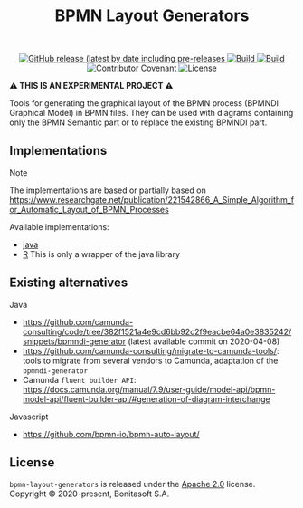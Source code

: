 <h1 align="center">BPMN Layout Generators</h1> <br>
<p align="center">
    <p align="center">
        <a href="https://github.com/process-analytics/bpmn-layout-generators/releases">
            <img alt="GitHub release (latest by date including pre-releases" src="https://img.shields.io/github/v/release/process-analytics/bpmn-layout-generators?color=orange&include_prereleases"> 
        </a> 
        <a href="https://travis-ci.com/process-analytics/bpmn-layout-generators">
            <img alt="Build" src="https://travis-ci.com/process-analytics/bpmn-layout-generators.svg?branch=master"> 
        </a>
        <a href="https://github.com/process-analytics/bpmn-layout-generators/actions/workflows/build-java.yml">
          <img alt="Build" src="https://github.com/process-analytics/bpmn-layout-generators/workflows/Build%20Java/badge.svg"> 
        </a>
        <br>
        <!-- no CONTRIBUTING guide available for now
        <a href="CONTRIBUTING.md">
            <img alt="PRs Welcome" src="https://img.shields.io/badge/PRs-welcome-ff69b4.svg?style=flat-square"> 
        </a> 
        -->
        <a href="https://github.com/process-analytics/.github/blob/main/CODE_OF_CONDUCT.md">
            <img alt="Contributor Covenant" src="https://img.shields.io/badge/Contributor%20Covenant-v2.0%20adopted-ff69b4.svg"> 
        </a> 
        <a href="LICENSE">
            <img alt="License" src="https://img.shields.io/github/license/process-analytics/bpmn-layout-generators?color=blue"> 
        </a> 
    </p>
</p>

**:warning: THIS IS AN EXPERIMENTAL PROJECT :warning:**

Tools for generating the graphical layout of the BPMN process (BPMNDI Graphical Model) in BPMN files.
They can be used with diagrams containing only the BPMN Semantic part or to replace the existing BPMNDI part.



## Implementations

> [!NOTE]
> The implementations are based or partially based on https://www.researchgate.net/publication/221542866_A_Simple_Algorithm_for_Automatic_Layout_of_BPMN_Processes

Available implementations:
- [java](java/README.md)
- [R](R/bpmnLayoutGeneratoR/README.adoc) This is only a wrapper of the java library


## Existing alternatives

Java
- https://github.com/camunda-consulting/code/tree/382f1521a4e9cd6bb92c2f9eacbe64a0e3835242/snippets/bpmndi-generator (latest available commit on 2020-04-08)
- https://github.com/camunda-consulting/migrate-to-camunda-tools/: tools to migrate from several vendors to Camunda, adaptation of the `bpmndi-generator`
- Camunda `fluent builder API`: https://docs.camunda.org/manual/7.9/user-guide/model-api/bpmn-model-api/fluent-builder-api/#generation-of-diagram-interchange

Javascript
- https://github.com/bpmn-io/bpmn-auto-layout/


## License

`bpmn-layout-generators` is released under the [Apache 2.0](LICENSE) license. \
Copyright &copy; 2020-present, Bonitasoft S.A.

